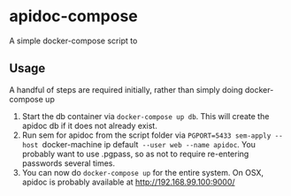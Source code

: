 # apidoc-compose

A simple docker-compose script to 


## Usage

A handful of steps are required initially, rather than simply doing docker-compose up

1. Start the db container via `docker-compose up db`. This will create the apidoc db if it does not already exist.
2. Run sem for apidoc from the script folder via `PGPORT=5433 sem-apply --host `docker-machine ip default` --user web --name apidoc`. You probably want to use .pgpass, so as not to require re-entering passwords several times.
3. You can now do `docker-compose up` for the entire system. On OSX, apidoc is probably available at http://192.168.99.100:9000/
